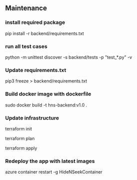 ## Maintenance

### install required package

pip install -r backend/requirements.txt

### run all test cases

python -m unittest discover -s backend/tests -p "test_*.py" -v

### Update requirements.txt

pip3 freeze > backend/requirements.txt

### Build docker image with dockerfile

sudo docker build -t hns-backend:v1.0 .

### Update infrastructure

terraform init

terraform plan

terraform apply

### Redeploy the app with latest images

azure container restart -g HideNSeekContainer